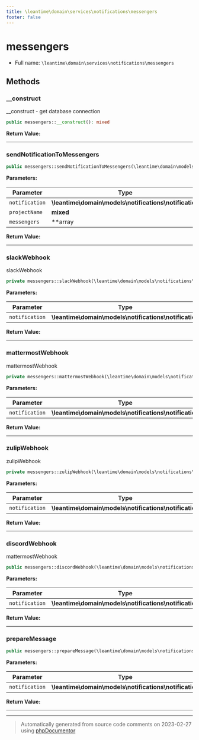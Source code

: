 ```yaml
---
title: \leantime\domain\services\notifications\messengers
footer: false
---
```


# messengers





* Full name: `\leantime\domain\services\notifications\messengers`



## Methods

### __construct

__construct - get database connection

```php
public messengers::__construct(): mixed
```









**Return Value:**





---
### sendNotificationToMessengers



```php
public messengers::sendNotificationToMessengers(\leantime\domain\models\notifications\notification $notification, mixed $projectName, array|string $messengers = &quot;all&quot;): void
```








**Parameters:**

| Parameter | Type | Description |
|-----------|------|-------------|
| `notification` | **\leantime\domain\models\notifications\notification** |  |
| `projectName` | **mixed** |  |
| `messengers` | **array|string** |  |


**Return Value:**





---
### slackWebhook

slackWebhook

```php
private messengers::slackWebhook(\leantime\domain\models\notifications\notification $notification): mixed
```








**Parameters:**

| Parameter | Type | Description |
|-----------|------|-------------|
| `notification` | **\leantime\domain\models\notifications\notification** |  |


**Return Value:**





---
### mattermostWebhook

mattermostWebhook

```php
private messengers::mattermostWebhook(\leantime\domain\models\notifications\notification $notification): mixed
```








**Parameters:**

| Parameter | Type | Description |
|-----------|------|-------------|
| `notification` | **\leantime\domain\models\notifications\notification** |  |


**Return Value:**





---
### zulipWebhook

zulipWebhook

```php
private messengers::zulipWebhook(\leantime\domain\models\notifications\notification $notification): mixed
```








**Parameters:**

| Parameter | Type | Description |
|-----------|------|-------------|
| `notification` | **\leantime\domain\models\notifications\notification** |  |


**Return Value:**





---
### discordWebhook

mattermostWebhook

```php
public messengers::discordWebhook(\leantime\domain\models\notifications\notification $notification): mixed
```








**Parameters:**

| Parameter | Type | Description |
|-----------|------|-------------|
| `notification` | **\leantime\domain\models\notifications\notification** |  |


**Return Value:**





---
### prepareMessage



```php
public messengers::prepareMessage(\leantime\domain\models\notifications\notification $notification): array
```








**Parameters:**

| Parameter | Type | Description |
|-----------|------|-------------|
| `notification` | **\leantime\domain\models\notifications\notification** |  |


**Return Value:**





---


---
> Automatically generated from source code comments on 2023-02-27 using [phpDocumentor](http://www.phpdoc.org/)

